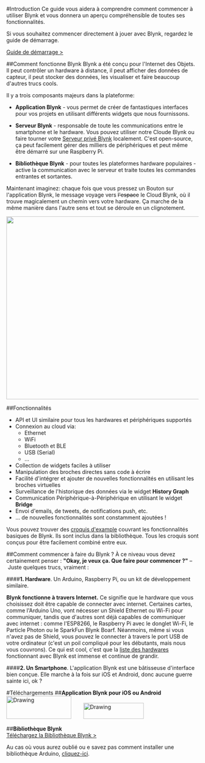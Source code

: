 #Introduction
Ce guide vous aidera à comprendre comment commencer à utiliser Blynk et vous donnera un aperçu compréhensible de toutes ses fonctionnalités.

Si vous souhaitez commencer directement à jouer avec Blynk, regardez le guide de démarrage.
<br>

[Guide de démarrage >](https://booteille.github.io/blynk-docs-fr/#guide-de-demarrage)

##Comment fonctionne Blynk
Blynk a été conçu pour l'Internet des Objets. Il peut contrôler un hardware à distance, il peut afficher des données de capteur, il peut stocker des données, les visualiser et faire beaucoup d'autres trucs cools.

Il y a trois composants majeurs dans la plateforme:

- **Application Blynk** - vous permet de créer de fantastiques interfaces pour vos projets en utilisant différents widgets que nous fournissons.

- **Serveur Blynk** - responsable de toute les communications entre le smartphone et le hardware.
Vous pouvez utiliser notre Cloude Blynk ou faire tourner votre [Serveur privé Blynk](https://booteille.github.io/blynk-docs-fr/#serveur-blynk) localement.
C'est open-source, ça peut facilement gérer des milliers de périphériques et peut même être démarré sur une Raspberry Pi.

- **Bibliothèque Blynk** - pour toutes les plateformes hardware populaires - active la communication avec le serveur et traite toutes les commandes entrantes et sortantes.

Maintenant imaginez: chaque fois que vous pressez un Bouton sur l'application Blynk, le message voyage vers ~~l'espace~~ le Cloud Blynk, où il trouve magicalement un chemin vers votre hardware. Ça marche de la même manière dans l'autre sens et tout se déroule en un clignotement.

<img src="images/architecture.png" style="width: 640px; height:478px"/>

##Fonctionnalités
* API et UI similaire pour tous les hardwares et périphériques supportés
* Connexion au cloud via:
  * Ethernet
  * WiFi
  * Bluetooth et BLE
  * USB (Serial)
  * ...
* Collection de widgets faciles à utiliser
* Manipulation des broches directes sans code à écrire
* Facilité d'intégrer et ajouter de nouvelles fonctionnalités en utilisant les broches virtuelles
* Surveillance de l'historique des données via le widget **History Graph**
* Communication Périphérique-à-Périphérique en utilisant le widget **Bridge**
* Envoi d'emails, de tweets, de notifications push, etc.
* ... de nouvelles fonctionnalités sont constamment ajoutées !

Vous pouvez trouver des [croquis d'example](https://github.com/blynkkk/blynk-library/tree/master/examples) couvrant les fonctionnalités basiques de Blynk.
Ils sont inclus dans la bibliothèque. Tous les croquis sont conçus pour être facilement combiné entre eux.

##Comment commencer à faire du Blynk ?
À ce niveau vous devez certainement penser : **"Okay, je veux ça. Que faire pour commencer ?"** – Juste quelques trucs, vraiment :

####**1. Hardware**.
Un Arduino, Raspberry Pi, ou un kit de développement similaire.

**Blynk fonctionne à travers Internet.**
Ce signifie que le hardware que vous choisissez doit être capable de connecter avec internet. Certaines cartes, comme l'Arduino Uno, vont nécesser un Shield Ethernet ou Wi-Fi pour communiquer, tandis que d'autres sont déjà capables de communiquer avec internet : comme l'ESP8266, le Raspberry Pi avec le donglet Wi-Fi, le Particle Photon ou le SparkFun Blynk Boarf. Néanmoins, même si vous n'avez pas de Shield, vous pouvez le connecter à travers le port USB de votre ordinateur (c'est un poil compliqué pour les débutants, mais nous vous couvrons).
Ce qui est cool, c'est que la [liste des hardwares](https://booteille.github.io/blynk-docs-fr/#hardwares-supportes) fonctionnant avec Blynk est immense et continue de grandir.

####**2. Un Smartphone**.
L'application Blynk est une bâtisseuse d'interface bien conçue. Elle marche à la fois sur iOS et Android, donc aucune guerre sainte ici, ok ?

#Téléchargements
##**Application Blynk pour iOS ou Android** <br>
[<img src="http://linkmaker.itunes.apple.com/images/badges/en-us/badge_appstore-lrg.svg" alt="Drawing" style=" width: 170px; height:60px"/>](https://itunes.apple.com/us/app/blynk-control-arduino-raspberry/id808760481?ls=1&mt=8)  &nbsp; &nbsp; &nbsp; &nbsp;[<img src="https://play.google.com/intl/en_us/badges/images/apps/en-play-badge.png" alt="Drawing" style=" width: 158px; height:42px"/>](https://play.google.com/store/apps/details?id=cc.blynk)

##**Bibliothèque Blynk** <br>
[Téléchargez la Bibliothèque Blynk >](https://github.com/blynkkk/blynk-library/releases/latest)

Au cas où vous aurez oublié ou e savez pas comment installer une bibliothèque Arduino, [cliquez-ici](http://www.arduino.cc/en/guide/libraries).
